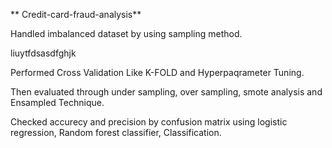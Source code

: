 ** Credit-card-fraud-analysis**

Handled imbalanced dataset by using sampling method.

liuytfdsasdfghjk

Performed Cross Validation Like K-FOLD and Hyperpaqrameter Tuning.

Then evaluated through under sampling, over sampling, smote analysis and Ensampled Technique.

Checked accurecy and precision by confusion matrix using logistic regression, Random forest classifier, Classification.
